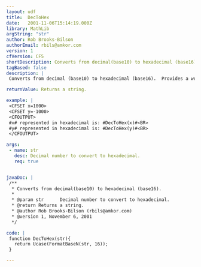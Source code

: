 ```yaml
---
layout: udf
title:  DecToHex
date:   2001-11-06T15:14:19.000Z
library: MathLib
argString: "str"
author: Rob Brooks-Bilson
authorEmail: rbils@amkor.com
version: 1
cfVersion: CF5
shortDescription: Converts from decimal(base10) to hexadecimal (base16).
tagBased: false
description: |
 Converts from decimal (base10) to hexadecimal (base16).  Provides a wrapper around the BIF FormatBaseN.  Converts both positive and negative numbers.

returnValue: Returns a string.

example: |
 <CFSET x=1000>
 <CFSET y=-1000>
 <CFOUTPUT>
 #x# represented in hexadecimal is: #DecToHex(x)#<BR>
 #y# represented in hexadecimal is: #DecToHex(y)#<BR>
 </CFOUTPUT>

args:
 - name: str
   desc: Decimal number to convert to hexadecimal.
   req: true


javaDoc: |
 /**
  * Converts from decimal(base10) to hexadecimal (base16).
  * 
  * @param str      Decimal number to convert to hexadecimal. 
  * @return Returns a string. 
  * @author Rob Brooks-Bilson (rbils@amkor.com) 
  * @version 1, November 6, 2001 
  */

code: |
 function DecToHex(str){
   return Ucase(FormatBaseN(str, 16));
 }

---
```


